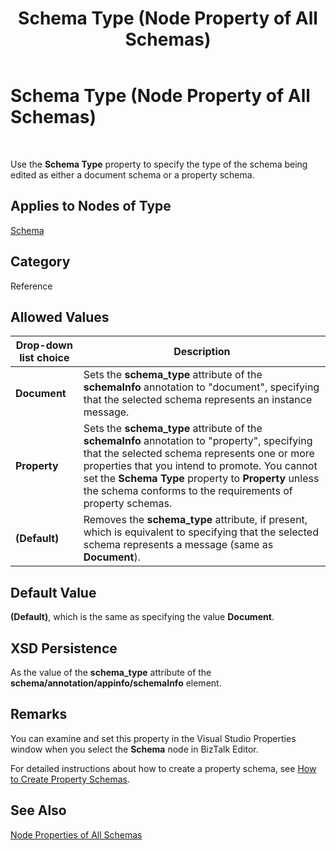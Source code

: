 ﻿---
title: Schema Type (Node Property of All Schemas)
TOCTitle: Schema Type (Node Property of All Schemas)
ms:assetid: b56b7f04-2e28-40c0-8f47-60902b3a9173
ms:mtpsurl: https://msdn.microsoft.com/en-us/library/Aa578227(v=BTS.80)
ms:contentKeyID: 51530661
ms.date: 08/30/2017
mtps_version: v=BTS.80
---

# Schema Type (Node Property of All Schemas)

 

Use the **Schema Type** property to specify the type of the schema being edited as either a document schema or a property schema.

## Applies to Nodes of Type

[Schema](schema-node-properties.md)

## Category

Reference

## Allowed Values

<table>
<thead>
<tr class="header">
<th>Drop-down list choice</th>
<th>Description</th>
</tr>
</thead>
<tbody>
<tr class="odd">
<td><strong>Document</strong></td>
<td>Sets the <strong>schema_type</strong> attribute of the <strong>schemaInfo</strong> annotation to &quot;document&quot;, specifying that the selected schema represents an instance message.</td>
</tr>
<tr class="even">
<td><strong>Property</strong></td>
<td>Sets the <strong>schema_type</strong> attribute of the <strong>schemaInfo</strong> annotation to &quot;property&quot;, specifying that the selected schema represents one or more properties that you intend to promote. You cannot set the <strong>Schema Type</strong> property to <strong>Property</strong> unless the schema conforms to the requirements of property schemas.</td>
</tr>
<tr class="odd">
<td><strong>(Default)</strong></td>
<td>Removes the <strong>schema_type</strong> attribute, if present, which is equivalent to specifying that the selected schema represents a message (same as <strong>Document</strong>).</td>
</tr>
</tbody>
</table>


## Default Value

**(Default)**, which is the same as specifying the value **Document**.

## XSD Persistence

As the value of the **schema\_type** attribute of the **schema/annotation/appinfo/schemaInfo** element.

## Remarks

You can examine and set this property in the Visual Studio Properties window when you select the **Schema** node in BizTalk Editor.

For detailed instructions about how to create a property schema, see [How to Create Property Schemas](https://msdn.microsoft.com/en-us/library/aa559209\(v=bts.80\)).

## See Also

[Node Properties of All Schemas](node-properties-of-all-schemas.md)

